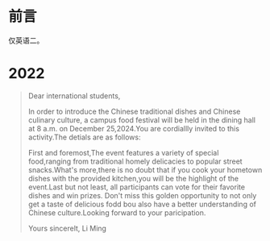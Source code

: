 # 前言

仅英语二。

# 2022 

> Dear international students,
> 
> In order to introduce the Chinese traditional dishes and Chinese culinary culture, a campus food festival will be held in the dining hall at 8 a.m. on December 25,2024.You are cordiallly invited to this activity.The detials are as follows:
>
> First and foremost,The event features a variety of special food,ranging from traditional homely delicacies to popular street snacks.What's more,there is no doubt that if you cook your hometown dishes with the provided kitchen,you will be the highlight of the event.Last but not least, all participants can vote for their favorite dishes and win prizes.
> Don't miss this golden opportunity to not only get a taste of delicious fodd bou also have a better understanding of Chinese culture.Looking forward to your paricipation.
>
> Yours sincerelt,
> Li Ming
